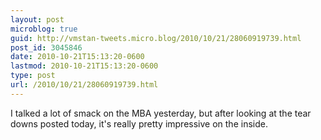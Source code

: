 ```yaml
---
layout: post
microblog: true
guid: http://vmstan-tweets.micro.blog/2010/10/21/28060919739.html
post_id: 3045846
date: 2010-10-21T15:13:20-0600
lastmod: 2010-10-21T15:13:20-0600
type: post
url: /2010/10/21/28060919739.html
---
```

I talked a lot of smack on the MBA yesterday, but after looking at the tear downs posted today, it's really pretty impressive on the inside.
